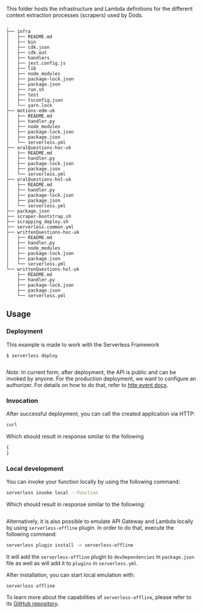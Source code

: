 This folder hosts the infrastructure and Lambda definitions for the different context extraction processes (scrapers) used by Dods.

```
.
├── infra
│   ├── README.md
│   ├── bin
│   ├── cdk.json
│   ├── cdk.out
│   ├── handlers
│   ├── jest.config.js
│   ├── lib
│   ├── node_modules
│   ├── package-lock.json
│   ├── package.json
│   ├── run.sh
│   ├── test
│   ├── tsconfig.json
│   └── yarn.lock
├── motions-edm-uk
│   ├── README.md
│   ├── handler.py
│   ├── node_modules
│   ├── package-lock.json
│   ├── package.json
│   └── serverless.yml
├── oralQuestions-hoc-uk
│   ├── README.md
│   ├── handler.py
│   ├── package-lock.json
│   ├── package.json
│   └── serverless.yml
├── oralQuestions-hol-uk
│   ├── README.md
│   ├── handler.py
│   ├── package-lock.json
│   ├── package.json
│   └── serverless.yml
├── package.json
├── scraper-bootstrap.sh
├── scrapping_deploy.sh
├── serverless.common.yml
├── writtenQuestions-hoc-uk
│   ├── README.md
│   ├── handler.py
│   ├── node_modules
│   ├── package-lock.json
│   ├── package.json
│   └── serverless.yml
└── writtenQuestions-hol-uk
    ├── README.md
    ├── handler.py
    ├── package-lock.json
    ├── package.json
    └── serverless.yml
```
## Usage

### Deployment

This example is made to work with the Serverless Framework 

```
$ serverless deploy
```

```bash
```

_Note_: In current form, after deployment, the API is public and can be invoked by anyone. For the production deployment, we want to configure an authorizer. For details on how to do that, refer to [http event docs](https://www.serverless.com/framework/docs/providers/aws/events/apigateway/).

### Invocation

After successful deployment, you can call the created application via HTTP:

```bash
curl 
```

Which should result in response similar to the following

```json
{
}
```

### Local development

You can invoke your function locally by using the following command:

```bash
serverless invoke local --function 
```

Which should result in response similar to the following:

```
```

Alternatively, it is also possible to emulate API Gateway and Lambda locally by using `serverless-offline` plugin. In order to do that, execute the following command:

```bash
serverless plugin install -n serverless-offline
```

It will add the `serverless-offline` plugin to `devDependencies` in `package.json` file as well as will add it to `plugins` in `serverless.yml`.

After installation, you can start local emulation with:

```
serverless offline
```

To learn more about the capabilities of `serverless-offline`, please refer to its [GitHub repository](https://github.com/dherault/serverless-offline).